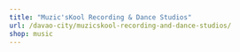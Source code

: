 ```yaml
---
title: "Muzic'sKool Recording & Dance Studios"
url: /davao-city/muzicskool-recording-and-dance-studios/
shop: music
---
```


